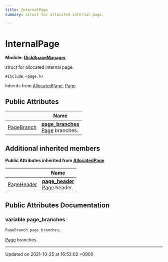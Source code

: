 ```yaml
---
title: InternalPage
summary: struct for allocated internal page. 

---
```


# InternalPage

**Module:** **[DiskSpaceManager](/Modules/group__DiskSpaceManager)**



struct for allocated internal page. 


`#include <page.h>`

Inherits from [AllocatedPage](/Classes/structAllocatedPage), [Page](/Classes/structPage)

## Public Attributes

|                | Name           |
| -------------- | -------------- |
| <a href="/Classes/structPageBranch">PageBranch</a> | **[page_branches](/Classes/structInternalPage#variable-page-branches)** <br><a href="/Classes/structPage">Page</a> branches.  |

## Additional inherited members

**Public Attributes inherited from [AllocatedPage](/Classes/structAllocatedPage)**

|                | Name           |
| -------------- | -------------- |
| <a href="/Classes/structPageHeader">PageHeader</a> | **[page_header](/Classes/structAllocatedPage#variable-page-header)** <br><a href="/Classes/structPage">Page</a> header.  |


## Public Attributes Documentation

### variable page_branches

```cpp
PageBranch page_branches;
```

<a href="/Classes/structPage">Page</a> branches. 

-------------------------------

Updated on 2021-10-25 at 16:53:02 +0900